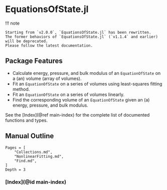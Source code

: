 # EquationsOfState.jl

!!! note

    Starting from `v2.0.0`, `EquationsOfState.jl` has been rewritten.
    The former behaviors of `EquationsOfState.jl` (`v1.1.4` and earlier) will be deprecated.
    Please follow the latest documentation.

## Package Features

- Calculate energy, pressure, and bulk modulus of an `EquationOfState` on a (an)
  volume (array of volumes).
- Fit an `EquationOfState` on a series of volumes using least-squares fitting
  method.
- Fit an `EquationOfState` on a series of volumes linearly.
- Find the corresponding volume of an `EquationOfState` given an (a) energy,
  pressure, and bulk modulus.

See the [Index](@ref main-index) for the complete list of documented functions
and types.

## Manual Outline

```@contents
Pages = [
    "Collections.md",
    "NonlinearFitting.md",
    "Find.md",
]
Depth = 3
```

### [Index](@id main-index)

```@index

```
